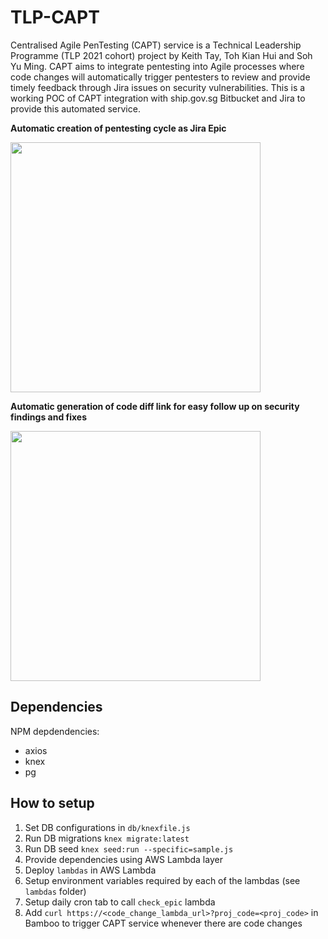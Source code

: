 # TLP-CAPT

Centralised Agile PenTesting (CAPT) service is a Technical Leadership Programme (TLP 2021 cohort) project by Keith Tay, Toh Kian Hui and Soh Yu Ming. CAPT aims to integrate pentesting into Agile processes where code changes will automatically trigger pentesters to review and provide timely feedback through Jira issues on security vulnerabilities. This is a working POC of CAPT integration with ship.gov.sg Bitbucket and Jira to provide this automated service.


**Automatic creation of pentesting cycle as Jira Epic**

<img src="https://user-images.githubusercontent.com/6994570/131611801-b347ff25-0f01-4c93-821d-cbfb2bb8a4ee.png" width="400" />

**Automatic generation of code diff link for easy follow up on security findings and fixes**

<img src="https://user-images.githubusercontent.com/6994570/131611902-5da37238-76f7-4f38-9d3c-6d88524ca4f2.png" width="400" />


## Dependencies
NPM depdendencies:
- axios
- knex
- pg

## How to setup
1. Set DB configurations in `db/knexfile.js`
1. Run DB migrations `knex migrate:latest`
1. Run DB seed `knex seed:run --specific=sample.js`
1. Provide dependencies using AWS Lambda layer
1. Deploy `lambdas` in AWS Lambda
1. Setup environment variables required by each of the lambdas (see `lambdas` folder)
1. Setup daily cron tab to call `check_epic` lambda
1. Add `curl https://<code_change_lambda_url>?proj_code=<proj_code>` in Bamboo to trigger CAPT service whenever there are code changes
